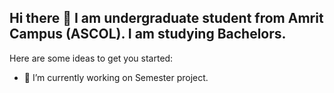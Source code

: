 ## Hi there 👋 I am undergraduate student from Amrit Campus (ASCOL). I am studying Bachelors.


Here are some ideas to get you started:

- 🔭 I’m currently working on Semester project.

